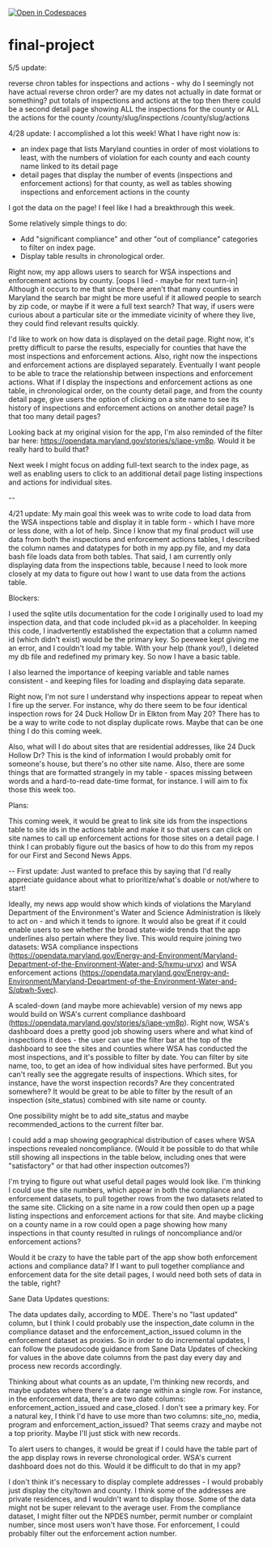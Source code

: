 [![Open in Codespaces](https://classroom.github.com/assets/launch-codespace-7f7980b617ed060a017424585567c406b6ee15c891e84e1186181d67ecf80aa0.svg)](https://classroom.github.com/open-in-codespaces?assignment_repo_id=10834836)
# final-project

5/5 update:

reverse chron tables for inspections and actions - why do I seemingly not have actual reverse chron order? are my dates not actually in date format or something?
put totals of inspections and actions at the top
then there could be a second detail page showing ALL the inspections for the county or ALL the actions for the county
/county/slug/inspections
/county/slug/actions

4/28 update: I accomplished a lot this week! What I have right now is:
- an index page that lists Maryland counties in order of most violations to least, with the numbers of violation for each county and each county name linked to its detail page 
- detail pages that display the number of events (inspections and enforcement actions) for that county, as well as tables showing inspections and enforcement actions in the county

I got the data on the page! I feel like I had a breakthrough this week.

Some relatively simple things to do: 
- Add "significant compliance" and other "out of compliance" categories to filter on index page.
- Display table results in chronological order.

Right now, my app allows users to search for WSA inspections and enforcement actions by county. [oops I lied - maybe for next turn-in] Although it occurs to me that since there aren't that many counties in Maryland the search bar might be more useful if it allowed people to search by zip code, or maybe if it were a full text search? That way, if users were curious about a particular site or the immediate vicinity of where they live, they could find relevant results quickly.

I'd like to work on how data is displayed on the detail page. Right now, it's pretty difficult to parse the results, especially for counties that have the most inspections and enforcement actions. Also, right now the inspections and enforcement actions are displayed separately. Eventually I want people to be able to trace the relationship between inspections and enforcement actions. What if I display the inspections and enforcement actions as one table, in chronological order, on the county detail page, and from the county detail page, give users the option of clicking on a site name to see its history of inspections and enforcement actions on another detail page? Is that too many detail pages?

Looking back at my original vision for the app, I'm also reminded of the filter bar here: https://opendata.maryland.gov/stories/s/iape-ym8p. Would it be really hard to build that?

Next week I might focus on adding full-text search to the index page, as well as enabling users to click to an additional detail page listing inspections and actions for individual sites.

--

4/21 update: My main goal this week was to write code to load data from the WSA inspections table and display it in table form - which I have more or less done, with a lot of help. Since I know that my final product will use data from both the inspections and enforcement actions tables, I described the column names and datatypes for both in my app.py file, and my data bash file loads data from both tables. That said, I am currently only displaying data from the inspections table, because I need to look more closely at my data to figure out how I want to use data from the actions table.

Blockers: 

I used the sqlite utils documentation for the code I originally used to load my inspection data, and that code included pk=id as a placeholder. In keeping this code, I inadvertently established the expectation that a column named id (which didn't exist) would be the primary key. So peewee kept giving me an error, and I couldn't load my table. With your help (thank you!), I deleted my db file and redefined my primary key. So now I have a basic table. 

I also learned the importance of keeping variable and table names consistent - and keeping files for loading and displaying data separate. 

Right now, I'm not sure I understand why inspections appear to repeat when I fire up the server. For instance, why do there seem to be four identical inspection rows for 24 Duck Hollow Dr in Elkton from May 20? There has to be a way to write code to not display duplicate rows. Maybe that can be one thing I do this coming week.

Also, what will I do about sites that are residential addresses, like 24 Duck Hollow Dr? This is the kind of information I would probably omit for someone's house, but there's no other site name. Also, there are some things that are formatted strangely in my table - spaces missing between words and a hard-to-read date-time format, for instance. I will aim to fix those this week too.

Plans: 

This coming week, it would be great to link site ids from the inspections table to site ids in the actions table and make it so that users can click on site names to call up enforcement actions for those sites on a detail page. I think I can probably figure out the basics of how to do this from my repos for our First and Second News Apps.

--
First update:
Just wanted to preface this by saying that I'd really appreciate guidance about what to prioritize/what's doable or not/where to start!

Ideally, my news app would show which kinds of violations the Maryland Department of the Environment's Water and Science Administration is likely to act on - and which it tends to ignore. It would also be great if it could enable users to see whether the broad state-wide trends that the app underlines also pertain where they live. This would require joining two datasets: WSA compliance inspections (https://opendata.maryland.gov/Energy-and-Environment/Maryland-Department-of-the-Environment-Water-and-S/hxmu-urvx) and WSA enforcement actions (https://opendata.maryland.gov/Energy-and-Environment/Maryland-Department-of-the-Environment-Water-and-S/qbwh-5vec). 

A scaled-down (and maybe more achievable) version of my news app would build on WSA's current compliance dashboard (https://opendata.maryland.gov/stories/s/iape-ym8p). Right now, WSA's dashboard does a pretty good job showing users where and what kind of inspections it does - the user can use the filter bar at the top of the dashboard to see the sites and counties where WSA has conducted the most inspections, and it's possible to filter by date. You can filter by site name, too, to get an idea of how individual sites have performed. But you can't really see the aggregate results of inspections. Which sites, for instance, have the worst inspection records? Are they concentrated somewhere? It would be great to be able to filter by the result of an inspection (site_status) combined with site name or county.

One possibility might be to add site_status and maybe recommended_actions to the current filter bar.

I could add a map showing geographical distribution of cases where WSA inspections revealed noncompliance. (Would it be possible to do that while still showing all inspections in the table below, including ones that were "satisfactory" or that had other inspection outcomes?)

I'm trying to figure out what useful detail pages would look like. I'm thinking I could use the site numbers, which appear in both the compliance and enforcement datasets, to pull together rows from the two datasets related to the same site. Clicking on a site name in a row could then open up a page listing inspections and enforcement actions for that site. And maybe clicking on a county name in a row could open a page showing how many inspections in that county resulted in rulings of noncompliance and/or enforcement actions?

Would it be crazy to have the table part of the app show both enforcement actions and compliance data? If I want to pull together compliance and enforcement data for the site detail pages, I would need both sets of data in the table, right?

Sane Data Updates questions:

The data updates daily, according to MDE. There's no "last updated" column, but I think I could probably use the inspection_date column in the compliance dataset and the enforcement_action_issued column in the enforcement dataset as proxies. So in order to do incremental updates, I can follow the pseudocode guidance from Sane Data Updates of checking for values in the above date columns from the past day every day and process new records accordingly. 

Thinking about what counts as an update, I'm thinking new records, and maybe updates where there's a date range within a single row. For instance, in the enforcement data, there are two date columns: enforcement_action_issued and case_closed. I don't see a primary key. For a natural key, I think I'd have to use more than two columns: site_no, media, program and enforcement_action_issued? That seems crazy and maybe not a top priority. Maybe I'll just stick with new records.

To alert users to changes, it would be great if I could have the table part of the app display rows in reverse chronological order. WSA's current dashboard does not do this. Would it be difficult to do that in my app?

I don't think it's necessary to display complete addresses - I would probably just display the city/town and county. I think some of the addresses are private residences, and I wouldn't want to display those. Some of the data might not be super relevant to the average user. From the compliance dataset, I might filter out the NPDES number, permit number or complaint number, since most users won't have those. For enforcement, I could probably filter out the enforcement action number.

